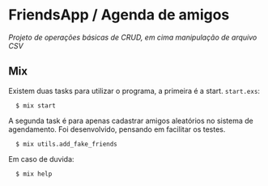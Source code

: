 # FriendsApp / Agenda de amigos

*Projeto de operações básicas de CRUD, em cima manipulação de arquivo CSV*

## Mix
Existem duas tasks para utilizar o programa, a primeira é a start.
`start.exs`:

```
  $ mix start

```
A segunda task é para apenas cadastrar amigos aleatórios no sistema de agendamento. 
Foi desenvolvido, pensando em facilitar os testes.
```
  $ mix utils.add_fake_friends

```
Em caso de duvida:
```
  $ mix help

```
